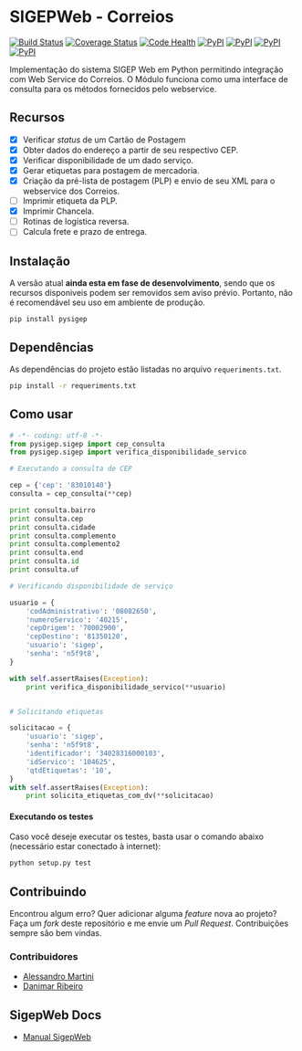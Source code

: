 SIGEPWeb - Correios
===================

[![Build Status](https://travis-ci.org/mstuttgart/pysigep.svg?branch=develop)](https://travis-ci.org/mstuttgart/pysigep)
[![Coverage Status](https://coveralls.io/repos/github/mstuttgart/pysigep/badge.svg?branch=develop)](https://coveralls.io/github/mstuttgart/pysigep?branch=develop)
[![Code Health](https://landscape.io/github/mstuttgart/pysigep/develop/landscape.svg?style=flat)](https://landscape.io/github/mstuttgart/pysigep/develop)
[![PyPI](https://img.shields.io/pypi/status/pysigep.svg?maxAge=2592000)]()
[![PyPI](https://img.shields.io/pypi/v/pysigep.svg?maxAge=2592000)](https://pypi.python.org/pypi/pysigep)
[![PyPI](https://img.shields.io/pypi/pyversions/pysigep.svg?maxAge=2592000)]()
[![PyPI](https://img.shields.io/pypi/l/pysigep.svg)](https://github.com/mstuttgart/pysigep/blob/develop/LICENSE)

Implementação do sistema SIGEP Web em Python permitindo integração com Web Service do Correios. O Módulo funciona como uma interface de consulta para os métodos fornecidos pelo webservice.

## Recursos

- [x] Verificar *status* de um Cartão de Postagem
- [x] Obter dados do endereço a partir de seu respectivo CEP.
- [x] Verificar disponibilidade de um dado serviço.  
- [x] Gerar etiquetas para postagem de mercadoria.
- [x] Criação da pré-lista de postagem (PLP) e envio de seu XML para o webservice dos Correios.
- [ ] Imprimir etiqueta da PLP.
- [x] Imprimir Chancela.
- [ ] Rotinas de logística reversa.
- [ ] Calcula frete e prazo de entrega.

## Instalação

A versão atual **ainda esta em fase de desenvolvimento**, sendo que os recursos disponiveis podem ser removidos sem aviso prévio. Portanto, não é recomendável seu uso em ambiente de produção.

```
pip install pysigep
```

## Dependências

As dependências do projeto estão listadas no arquivo `requeriments.txt`.

```bash
pip install -r requeriments.txt
```

## Como usar

```python
# -*- coding: utf-8 -*-
from pysigep.sigep import cep_consulta
from pysigep.sigep import verifica_disponibilidade_servico

# Executando a consulta de CEP

cep = {'cep': '83010140'}
consulta = cep_consulta(**cep)

print consulta.bairro
print consulta.cep
print consulta.cidade
print consulta.complemento
print consulta.complemento2
print consulta.end
print consulta.id
print consulta.uf

# Verificando disponibilidade de serviço

usuario = {
    'codAdministrativo': '08082650',
    'numeroServico': '40215',
    'cepOrigem': '70002900',
    'cepDestino': '81350120',
    'usuario': 'sigep',
    'senha': 'n5f9t8',
}

with self.assertRaises(Exception):
    print verifica_disponibilidade_servico(**usuario)


# Solicitando etiquetas

solicitacao = {
    'usuario': 'sigep',
    'senha': 'n5f9t8',
    'identificador': '34028316000103',
    'idServico': '104625',
    'qtdEtiquetas': '10',
}
with self.assertRaises(Exception):
    print solicita_etiquetas_com_dv(**solicitacao)

```

#### Executando os testes
Caso você deseje executar os testes, basta usar o comando abaixo (necessário estar conectado à internet):

```bash
python setup.py test
```

## Contribuindo
Encontrou algum erro? Quer adicionar alguma *feature* nova ao projeto? Faça um *fork* deste repositório e me envie um *Pull Request*. Contribuições sempre são bem vindas.

### Contribuidores
* [Alessandro Martini](https://github.com/martini97)
* [Danimar Ribeiro](https://github.com/danimaribeiro)

## SigepWeb Docs
* [Manual SigepWeb](http://www.corporativo.correios.com.br/encomendas/sigepweb/doc/Manual_de_Implementacao_do_Web_Service_SIGEPWEB_Logistica_Reversa.pdf)
